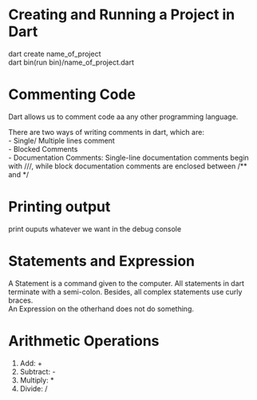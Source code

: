 # Creating and Running a Project in Dart

dart create name_of_project <br>
dart bin(run bin)/name_of_project.dart

# Commenting Code

Dart allows us to comment code aa any other programming language.

There are two ways of writing comments in dart, which are: <br>
        - Single/ Multiple lines comment
        <br>
        - Blocked Comments
        <br>
        - Documentation Comments: Single-line documentation comments begin with ///, while block documentation comments are enclosed between /** and */
        <br>

# Printing output

print ouputs whatever we want in the debug console 
<br>

# Statements and Expression

A Statement is a command given to the computer. All statements in dart terminate with a semi-colon. Besides, all complex statements use curly braces. <br>
An Expression on the otherhand does not do something.

# Arithmetic Operations
1) Add: + <br>
2) Subtract: - <br>
3) Multiply: * <br>
4) Divide: / <br>


